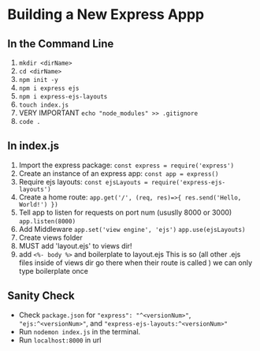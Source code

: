 # Building a New Express Appp

## In the Command Line

1. `mkdir <dirName>` 
2. `cd <dirName>`
3. `npm init -y`
4. `npm i express ejs`
5. `npm i express-ejs-layouts`
6. `touch index.js`
7. VERY IMPORTANT `echo "node_modules" >> .gitignore`
8. `code .`

## In index.js

1. Import the express package: `const express = require('express')`
2. Create an instance of an express app: `const app = express()`
3. Require ejs layouts: `const ejsLayouts = require('express-ejs-layouts')`
3. Create a home route: 
        `app.get('/', (req, res)=>{
            res.send('Hello, World!')
        })`
4. Tell app to listen for requests on port num (ususlly 8000 or 3000)
        `app.listen(8000)`
5. Add Middleware
        `app.set('view engine', 'ejs')`
        `app.use(ejsLayouts)`
6. Create views folder 
9. MUST add 'layout.ejs' to views dir!
10. add `<%- body %>` and boilerplate to layout.ejs 
        This is so (all other .ejs files inside of views dir go there when their route is called ) we can only type boilerplate once 

## Sanity Check

- Check `package.json` for `"express": "^<versionNum>"`, `"ejs:^<versionNum>"`, and `"express-ejs-layouts:^<versionNum>"`
- Run `nodemon index.js` in the terminal.
- Run `localhost:8000` in url 
